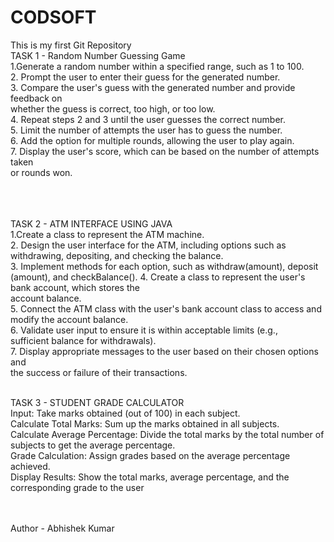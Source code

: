 # CODSOFT
This is my first Git Repository
<br>
TASK 1 - Random Number Guessing Game<br>
1.Generate a random number within a specified range, such as 1 to 100.
<br>
2. Prompt the user to enter their guess for the generated number.
<br>
3. Compare the user's guess with the generated number and provide feedback on <br> whether the guess is correct, too high, or too low.
<br>
4. Repeat steps 2 and 3 until the user guesses the correct number.
<br>
5. Limit the number of attempts the user has to guess the number.
<br>
6. Add the option for multiple rounds, allowing the user to play again.
<br>
7. Display the user's score, which can be based on the number of attempts taken
<br> or rounds won.
<br>
<br>
<br>



<br>
 TASK 2 - ATM INTERFACE USING JAVA
 <br>
1.Create a class to represent the ATM machine.
<br>
2. Design the user interface for the ATM, including options such as 
<br>withdrawing, depositing, and checking the balance.
<br>
3. Implement methods for each option, such as withdraw(amount), deposit
<br> (amount), and checkBalance().
4. Create a class to represent the user's bank account, which stores the <br>account balance.
<br>
5. Connect the ATM class with the user's bank account class to access and <br>modify the account balance.
<br>
6. Validate user input to ensure it is within acceptable limits (e.g.,
<br>
 sufficient balance for withdrawals).
<br>
7. Display appropriate messages to the user based on their chosen options and 
<br>the success or failure of their transactions.
<br>
<br>

 TASK 3 - STUDENT GRADE CALCULATOR
 <br>
Input: Take marks obtained (out of 100) in each subject.
<br>
Calculate Total Marks: Sum up the marks obtained in all subjects.
<br>
Calculate Average Percentage: Divide the total marks by the total number of 
<br>subjects to get the average percentage.
<br>
Grade Calculation: Assign grades based on the average percentage achieved.
<br>
Display Results: Show the total marks, average percentage, and the 
<br>corresponding grade to the user

<br>
<br>
Author - Abhishek Kumar
